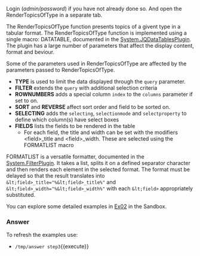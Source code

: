 <!-- Scenario text goes here -->
Login (_admin/password_) if you have not already done so. And open the RenderTopicsOfType in a separate tab.

The RenderTopicsOfType function presents topics of a givent type in a tabular format. The RenderTopicsOfType  function is implemented using a single macro: DATATABLE, documented in the [System.JQDataTablesPlugin](https://[[HOST_SUBDOMAIN]]-80-[[KATACODA_HOST]].environments.katacoda.com/System.JQDataTablesPlugin). The plugin has a large number of parameters that affect the display content, format and beviour. 

Some of the parameters used in RenderTopicsOfType are affected by the parameters passed to RenderTopicsOfType. 
* **TYPE** is used to limit the data displayed through the `query` parameter.
* **FILTER** extends the `query` with additional selection criteria
* **ROWNUMBERS** adds a special column `index` to the `columns` parameter if set to on.
* **SORT** and **REVERSE** affect sort order and field to be sorted on.
* **SELECTING** adds the `selecting`, `selectionmode` and `selectproperty` to define which column(s) have select boxes
* **FIELDS** lists the fields to be rendered in the table
    * For each field, the title and width can be set with the modifiers &lt;field>_title and &lt;field>_width. These are selected using the FORMATLIST macro

FORMATLIST is a versatile formatter, documented in the [System.FilterPlugin](https://[[HOST_SUBDOMAIN]]-80-[[KATACODA_HOST]].environments.katacoda.com/System.FilterPlugin). It takes a list, splits it on a defined separator character and then renders each element in the selected format. The format must be delayed so that the result translates into `&lt;field>_title="%&lt;field>_title%"` and `&lt;field>_width="%&lt;field>_width%"` with each `&lt;field>` appropriately substituted.

You can explore some detailed examples in [Ex02](https://[[HOST_SUBDOMAIN]]-80-[[KATACODA_HOST]].environments.katacoda.com/Sandbox/FoswikiTwo4.Ex02) in the Sandbox.

### Answer
To refresh the examples use:
* `/tmp/answer step3`{{execute}}
<!-- Solution text (if any) goes here -->

